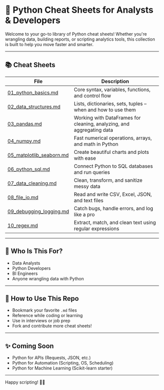 # 🐍 Python Cheat Sheets for Analysts & Developers

Welcome to your go-to library of Python cheat sheets! Whether you're wrangling data, building reports, or scripting analytics tools, this collection is built to help you move faster and smarter.

---

## 📚 Cheat Sheets

| File | Description |
|------|-------------|
| [01_python_basics.md](01_python_basics.md) | Core syntax, variables, functions, and control flow |
| [02_data_structures.md](02_data_structures.md) | Lists, dictionaries, sets, tuples – when and how to use them |
| [03_pandas.md](03_pandas.md) | Working with DataFrames for cleaning, analyzing, and aggregating data |
| [04_numpy.md](04_numpy.md) | Fast numerical operations, arrays, and math in Python |
| [05_matplotlib_seaborn.md](05_matplotlib_seaborn.md) | Create beautiful charts and plots with ease |
| [06_python_sql.md](06_python_sql.md) | Connect Python to SQL databases and run queries |
| [07_data_cleaning.md](07_data_cleaning.md) | Clean, transform, and sanitize messy data |
| [08_file_io.md](08_file_io.md) | Read and write CSV, Excel, JSON, and text files |
| [09_debugging_logging.md](09_debugging_logging.md) | Catch bugs, handle errors, and log like a pro |
| [10_regex.md](10_regex.md) | Extract, match, and clean text using regular expressions |

---

## 🧠 Who Is This For?
- Data Analysts  
- Python Developers  
- BI Engineers  
- Anyone wrangling data with Python

---

## 🚀 How to Use This Repo
- Bookmark your favorite `.md` files  
- Reference while coding or learning  
- Use in interviews or job prep  
- Fork and contribute more cheat sheets!

---

## ✨ Coming Soon
- Python for APIs (Requests, JSON, etc.)  
- Python for Automation (Scripting, OS, Scheduling)  
- Python for Machine Learning (Scikit-learn starter)

---

Happy scripting! 🧵🐍
